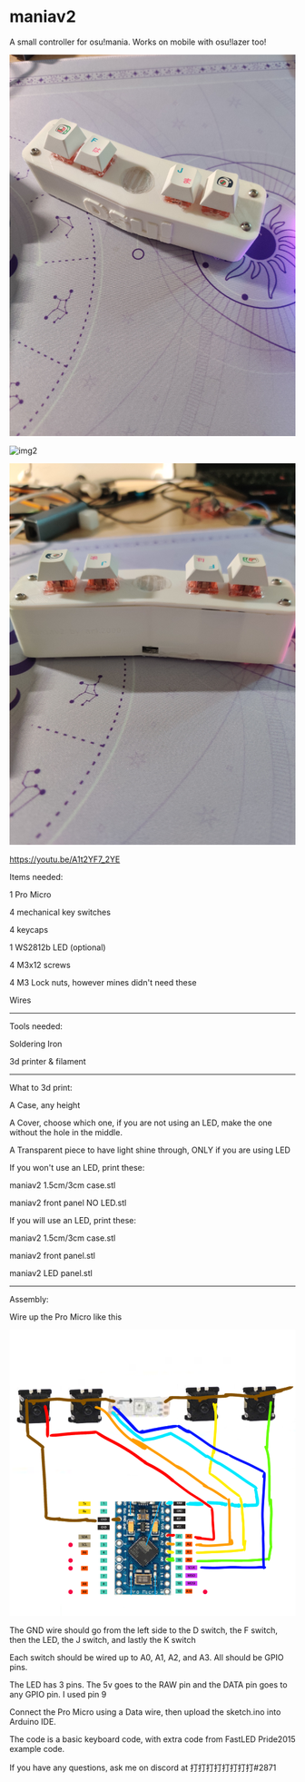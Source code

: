 # maniav2
A small controller for osu!mania. Works on mobile with osu!lazer too!

![img1](https://github.com/ark2000k/maniav2/blob/main/images/IMG_20230418_165052.jpg?raw=true)

![img2](https://github.com/ark2000k/maniav2/blob/main/images/IMG_20230418_165057.jpg?raw=true)

![img3](https://github.com/ark2000k/maniav2/blob/main/images/IMG_20230418_165104.jpg?raw=true)

https://youtu.be/A1t2YF7_2YE

Items needed:

1 Pro Micro

4 mechanical key switches

4 keycaps

1 WS2812b LED (optional)

4 M3x12 screws

4 M3 Lock nuts, however mines didn't need these

Wires

----------------------------

Tools needed:

Soldering Iron

3d printer & filament

----------------------------

What to 3d print:

A Case, any height

A Cover, choose which one, if you are not using an LED, make the one without the hole in the middle.

A Transparent piece to have light shine through, ONLY if you are using LED


If you won't use an LED, print these:

maniav2 1.5cm/3cm case.stl

maniav2 front panel NO LED.stl


If you will use an LED, print these:

maniav2 1.5cm/3cm case.stl

maniav2 front panel.stl

maniav2 LED panel.stl

----------------------------

Assembly:

Wire up the Pro Micro like this

![img](https://github.com/ark2000k/maniav2/blob/main/images/Untitled30_20230319204649.png?raw=true)

The GND wire should go from the left side to the D switch, the F switch, then the LED, the J switch, and lastly the K switch

Each switch should be wired up to A0, A1, A2, and A3. All should be GPIO pins.

The LED has 3 pins. The 5v goes to the RAW pin and the DATA pin goes to any GPIO pin. I used pin 9

Connect the Pro Micro using a Data wire, then upload the sketch.ino into Arduino IDE.





The code is a basic keyboard code, with extra code from FastLED Pride2015 example code.

If you have any questions, ask me on discord at 打打打打打打打打#2871
